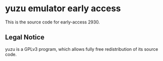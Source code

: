 yuzu emulator early access
=============

This is the source code for early-access 2930.

## Legal Notice

yuzu is a GPLv3 program, which allows fully free redistribution of its source code.